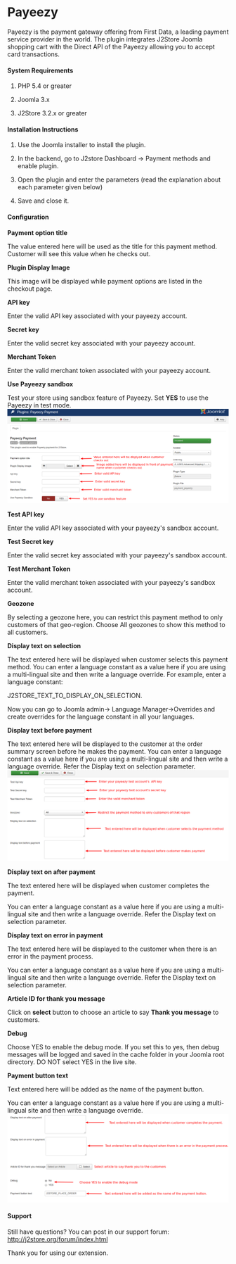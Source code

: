 # Payeezy

Payeezy is the payment gateway offering from First Data, a leading payment service provider in the world. The plugin integrates J2Store Joomla shopping cart with the Direct API of the Payeezy allowing you to accept card transactions.

#### System Requirements

1. PHP 5.4 or greater

2. Joomla 3.x

3. J2Store 3.2.x or greater

#### Installation Instructions

1. Use the Joomla installer to install the plugin.

2. In the backend, go to J2store Dashboard -> Payment methods and enable plugin.

3. Open the plugin and enter the parameters (read the explanation about each parameter given below)

4. Save and close it.

#### Configuration

**Payment option title**

The value entered here will be used as the title for this payment method. Customer will see this value when he checks out.

**Plugin Display Image**

This image will be displayed while payment options are listed in the checkout page.

**API key**

Enter the valid API key associated with your payeezy account.

**Secret key**

Enter the valid secret key associated with your payeezy account.

**Merchant Token**

Enter the valid merchant token associated with your payeezy account.

**Use Payeezy sandbox**

Test your store using sandbox feature of Payeezy. Set **YES** to use the Payeezy in test mode.
![](./assets/images/payeezy_01.png)

**Test API key**

Enter the valid API key associated with your payeezy's sandbox account.

**Test Secret key**

Enter the valid secret key associated with your payeezy's sandbox account.

**Test Merchant Token**

Enter the valid merchant token associated with your payeezy's sandbox account.

**Geozone**

By selecting a geozone here, you can restrict this payment method to only customers of that geo-region. Choose All geozones to show this method to all customers.

**Display text on selection**

The text entered here will be displayed when customer selects this payment method. You can enter a language constant as a value here if you are using a multi-lingual site and then write a language override. For example, enter a language constant:

J2STORE_TEXT_TO_DISPLAY_ON_SELECTION.

Now you can go to Joomla admin-> Language Manager->Overrides and create overrides for the language constant in all your languages.

**Display text before payment**

The text entered here will be displayed to the customer at the order summary screen before he makes the payment. You can enter a language constant as a value here if you are using a multi-lingual site and then write a language override. Refer the Display text on selection parameter.
![](./assets/images/payeezy_02.png)

**Display text on after payment**

The text entered here will be displayed when customer completes the payment.

You can enter a language constant as a value here if you are using a multi-lingual site and then write a language override. Refer the Display text on selection parameter.

**Display text on error in payment**

The text entered here will be displayed to the customer when there is an error in the payment process.

You can enter a language constant as a value here if you are using a multi-lingual site and then write a language override. Refer the Display text on selection parameter.

**Article ID for thank you message**

Click on **select** button to choose an article to say **Thank you message** to customers.

**Debug**

Choose YES to enable the debug mode. If you set this to yes, then debug messages will be logged and saved in the cache folder in your Joomla root directory. DO NOT select YES in the live site.

**Payment button text**

Text entered here will be added as the name of the payment button.

You can enter a language constant as a value here if you are using a multi-lingual site and then write a language override.
![](./assets/images/payeezy_03.png)

#### Support

Still have questions? You can post in our support forum: http://j2store.org/forum/index.html

Thank you for using our extension.
